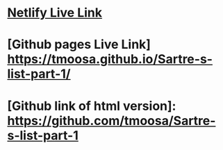 # [Netlify Live Link](https://voluble-pixie-09849b.netlify.app)
# [Github pages Live Link] https://tmoosa.github.io/Sartre-s-list-part-1/
# [Github link of html version]: https://github.com/tmoosa/Sartre-s-list-part-1
